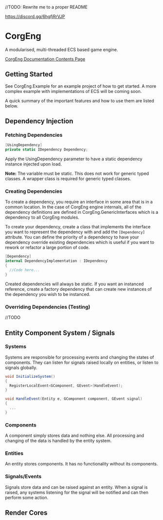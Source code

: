//TODO: Rewrite me to a proper README

https://discord.gg/6hgfjRrVJP

# CorgEng

A modularised, multi-threaded ECS based game engine.

[CorgEng Documentation Contents Page](https://hackmd.io/UnZmbyzhR3GR7silkiitig)

## Getting Started

See CorgEng.Example for an example project of how to get started. A more complex example with implementations of ECS will be coming soon.

A quick summary of the important features and how to use them are listed below.

## Dependency Injection

### Fetching Dependencies

```csharp
[UsingDependency]
private static IDependency Dependency;
```

Apply the UsingDependency parameter to have a static dependency instance injected upon load.

**Note:**
The variable must be static.
This does not work for generic typed classes. A wrapper class is required for generic typed classes.

### Creating Dependencies

To create a dependency, you require an interface in some area that is in a common location. In the case of CorgEng engine internals, all of the dependency definitions are defined in CorgEng.GenericInterfaces which is a dependency to all CorgEng modules.

To create your dependency, create a class that implements the interface you want to represent the dependency with and add the `[Dependency]` attribute.
You can define the priority of a dependency to have your dependency override existing dependencies which is useful if you want to rework or refactor a large portion of code.

```csharp
[Dependency]
internal DependencyImplementation : IDependency
{
  //Code here...
}
```

Created dependencies will always be static. If you want an instanced reference, create a factory dependency that can create new instances of the dependency you wish to be instanced.

### Overriding Dependencies (Testing)

//TODO

## Entity Component System / Signals

### Systems

Systems are responsible for processing events and changing the states of components. They can listen for signals raised locally on entities, or listen to signals globally.

```csharp
void InitializeSystem()
{
  RegisterLocalEvent<GComponent, GEvent>(HandleEvent);
}

void HandleEvent(Entity e, GComponent component, GEvent signal)
{
  ...
}
```

### Components

A component simply stores data and nothing else. All processing and changing of the data is handled by the entity system.

### Entities

An entity stores components. It has no functionality without its components.

### Signals/Events

Signals store data and can be raised against an entity.
When a signal is raised, any systems listening for the signal will be notified and can then perform some action.

## Render Cores
